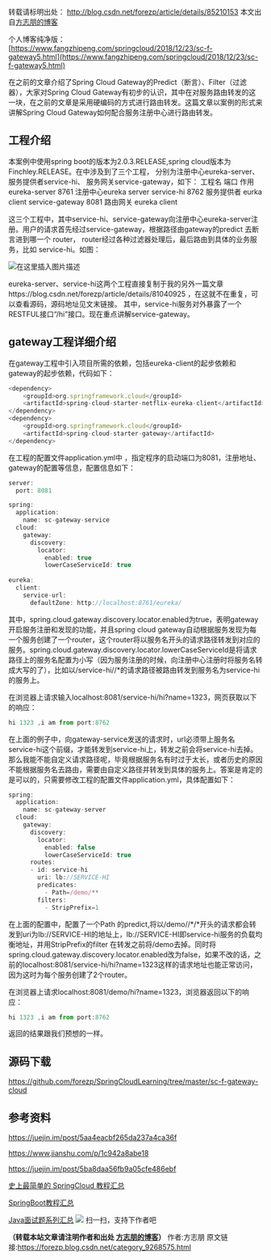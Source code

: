 转载请标明出处：
http://blog.csdn.net/forezp/article/details/85210153
本文出自[方志朋的博客](http://blog.csdn.net/forezp)

个人博客纯净版：[https://www.fangzhipeng.com/springcloud/2018/12/23/sc-f-gateway5.html](https://www.fangzhipeng.com/springcloud/2018/12/23/sc-f-gateway5.html)

在之前的文章介绍了Spring Cloud Gateway的Predict（断言）、Filter（过滤器），大家对Spring Cloud Gateway有初步的认识，其中在对服务路由转发的这一块，在之前的文章是采用硬编码的方式进行路由转发。这篇文章以案例的形式来讲解Spring Cloud Gateway如何配合服务注册中心进行路由转发。

## 工程介绍

本案例中使用spring boot的版本为2.0.3.RELEASE,spring cloud版本为Finchley.RELEASE。在中涉及到了三个工程， 分别为注册中心eureka-server、服务提供者service-hi、 服务网关service-gateway，如下：
工程名 端口 作用 eureka-server 8761 注册中心eureka server service-hi 8762 服务提供者 eurka client service-gateway 8081 路由网关 eureka client

这三个工程中，其中service-hi、service-gateway向注册中心eureka-server注册。用户的请求首先经过service-gateway，根据路径由gateway的predict 去断言进到哪一个 router， router经过各种过滤器处理后，最后路由到具体的业务服务，比如 service-hi。如图：

![在这里插入图片描述](https://gitee.com/hezhiyuan007/java-study/raw/master/images/springcloud/c575aeb8-36eb-41a5-96d7-822d64d3621e.png)

eureka-server、service-hi这两个工程直接复制于我的另外一篇文章https://blog.csdn.net/forezp/article/details/81040925 ，在这就不在重复，可以查看源码，源码地址见文末链接。 其中，service-hi服务对外暴露了一个RESTFUL接口“/hi”接口。现在重点讲解service-gateway。

## gateway工程详细介绍

在gateway工程中引入项目所需的依赖，包括eureka-client的起步依赖和gateway的起步依赖，代码如下：
```js 
<dependency>
    <groupId>org.springframework.cloud</groupId>
    <artifactId>spring-cloud-starter-netflix-eureka-client</artifactId>
</dependency>
<dependency>
    <groupId>org.springframework.cloud</groupId>
    <artifactId>spring-cloud-starter-gateway</artifactId>
</dependency>
```

在工程的配置文件application.yml中 ，指定程序的启动端口为8081，注册地址、gateway的配置等信息，配置信息如下：

```js 
server:
  port: 8081

spring:
  application:
    name: sc-gateway-service
  cloud:
    gateway:
      discovery:
        locator:
          enabled: true
          lowerCaseServiceId: true
          
eureka:
  client:
    service-url:
      defaultZone: http://localhost:8761/eureka/
```

其中，spring.cloud.gateway.discovery.locator.enabled为true，表明gateway开启服务注册和发现的功能，并且spring cloud gateway自动根据服务发现为每一个服务创建了一个router，这个router将以服务名开头的请求路径转发到对应的服务。spring.cloud.gateway.discovery.locator.lowerCaseServiceId是将请求路径上的服务名配置为小写（因为服务注册的时候，向注册中心注册时将服务名转成大写的了），比如以/service-hi//*的请求路径被路由转发到服务名为service-hi的服务上。

在浏览器上请求输入localhost:8081/service-hi/hi?name=1323，网页获取以下的响应：
```js 
hi 1323 ,i am from port:8762
```

在上面的例子中，向gateway-service发送的请求时，url必须带上服务名service-hi这个前缀，才能转发到service-hi上，转发之前会将service-hi去掉。
那么我能不能自定义请求路径呢，毕竟根据服务名有时过于太长，或者历史的原因不能根据服务名去路由，需要由自定义路径并转发到具体的服务上。答案是肯定的是可以的，只需要修改工程的配置文件application.yml，具体配置如下：

```js 
spring:
  application:
    name: sc-gateway-server
  cloud:
    gateway:
      discovery:
        locator:
          enabled: false
          lowerCaseServiceId: true
      routes:
      - id: service-hi
        uri: lb://SERVICE-HI
        predicates:
          - Path=/demo/**
        filters:
          - StripPrefix=1
```

在上面的配置中，配置了一个Path 的predict,将以/demo//*/*开头的请求都会转发到uri为lb://SERVICE-HI的地址上，lb://SERVICE-HI即service-hi服务的负载均衡地址，并用StripPrefix的filter 在转发之前将/demo去掉。同时将spring.cloud.gateway.discovery.locator.enabled改为false，如果不改的话，之前的localhost:8081/service-hi/hi?name=1323这样的请求地址也能正常访问，因为这时为每个服务创建了2个router。

在浏览器上请求localhost:8081/demo/hi?name=1323，浏览器返回以下的响应：
```js 
hi 1323 ,i am from port:8762
```

返回的结果跟我们预想的一样。

## 源码下载

https://github.com/forezp/SpringCloudLearning/tree/master/sc-f-gateway-cloud

## 参考资料

https://juejin.im/post/5aa4eacbf265da237a4ca36f

https://www.jianshu.com/p/1c942a8abe18

https://juejin.im/post/5ba8daa56fb9a05cfe486ebf

[史上最简单的 SpringCloud 教程汇总](https://blog.csdn.net/forezp/article/details/70148833)

[SpringBoot教程汇总](https://blog.csdn.net/forezp/article/details/70341818)

[Java面试题系列汇总](https://blog.csdn.net/forezp/article/details/85163411)
![](https://gitee.com/hezhiyuan007/java-study/raw/master/images/springcloud/06f74272-ae0a-474a-9846-1e53a481c986.png)
扫一扫，支持下作者吧

**（转载本站文章请注明作者和出处 [方志朋的博客](https://www.fangzhipeng.com)）**
作者:方志朋  原文链接:https://forezp.blog.csdn.net/category_9268575.html
